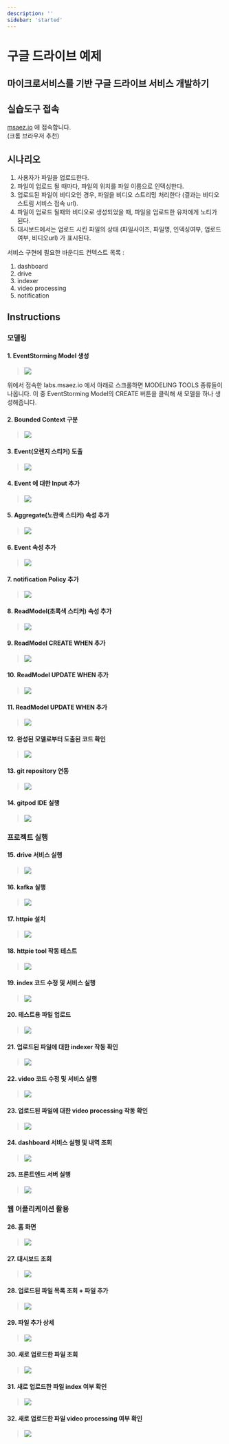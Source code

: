 ```yaml
---
description: ''
sidebar: 'started'
---
```

# 구글 드라이브 예제

<h2>마이크로서비스를 기반 구글 드라이브 서비스 개발하기</h2>

## 실습도구 접속
[msaez.io](http://labs.msaez.io) 에 접속합니다.
<br/>(크롬 브라우저 추천)

## 시나리오

1. 사용자가 파일을 업로드한다.
 
2. 파일이 업로드 될 때마다, 파일의 위치를 파일 이름으로 인덱싱한다.
 
3. 업로드된 파일이 비디오인 경우, 파일을 비디오 스트리밍 처리한다 (결과는 비디오 스트림 서비스 접속 url).
 
4. 파일이 업로드 될때와 비디오로 생성되었을 때, 파일을 업로드한 유저에게 노티가 된다.
 
5. 대시보드에서는 업로드 시킨 파일의 상태 (파일사이즈, 파일명, 인덱싱여부, 업로드여부, 비디오url) 가 표시된다.

서비스 구현에 필요한 바운디드 컨텍스트 목록 : 
 
1. dashboard
2. drive
3. indexer
4. video processing
5. notification

## Instructions

### 모델링

<h4>1. EventStorming Model 생성</h4>

> ![](../../src/img/gd-inst/1.png)

위에서 접속한 labs.msaez.io 에서 아래로 스크롤하면 MODELING TOOLS 종류들이 나옵니다. 
이 중 EventStorming Model의 CREATE 버튼을 클릭해 새 모델을 하나 생성해줍니다.

<h4>2. Bounded Context 구분</h4>

> ![](../../src/img/gd-inst/2.png)

<h4>3. Event(오렌지 스티커) 도출</h4>

> ![](../../src/img/gd-inst/3.png)

<h4>4. Event 에 대한 Input 추가</h4>

> ![](../../src/img/gd-inst/4.png)

<h4>5. Aggregate(노란색 스티커) 속성 추가</h4>

> ![](../../src/img/gd-inst/5.png)

<h4>6. Event 속성 추가</h4>

> ![](../../src/img/gd-inst/6.png)

<h4>7. notification Policy 추가</h4>

> ![](../../src/img/gd-inst/7.png)

<h4>8. ReadModel(초록색 스티커) 속성 추가</h4>

> ![](../../src/img/gd-inst/8.png)

<h4>9. ReadModel CREATE WHEN 추가</h4>

> ![](../../src/img/gd-inst/9.png)

<h4>10. ReadModel UPDATE WHEN 추가</h4>

> ![](../../src/img/gd-inst/10.png)

<h4>11. ReadModel UPDATE WHEN 추가</h4>

> ![](../../src/img/gd-inst/11.png)

<h4>12. 완성된 모델로부터 도출된 코드 확인</h4>

> ![](../../src/img/gd-inst/12.png)

<h4>13. git repository 연동</h4>

> ![](../../src/img/gd-inst/13.png)

<h4>14. gitpod IDE 실행</h4>

> ![](../../src/img/gd-inst/14.png)

### 프로젝트 실행

<h4>15. drive 서비스 실행</h4>

> ![](../../src/img/gd-inst/15.png)

<h4>16. kafka 실행</h4>

> ![](../../src/img/gd-inst/16.png)

<h4>17. httpie 설치</h4>

> ![](../../src/img/gd-inst/17.png)

<h4>18. httpie tool 작동 테스트</h4>

> ![](../../src/img/gd-inst/18.png)

<h4>19. index 코드 수정 및 서비스 실행</h4>

> ![](../../src/img/gd-inst/19.png)

<h4>20. 테스트용 파일 업로드</h4>

> ![](../../src/img/gd-inst/20.png)

<h4>21. 업로드된 파일에 대한 indexer 작동 확인</h4>

> ![](../../src/img/gd-inst/21.png)

<h4>22. video 코드 수정 및 서비스 실행</h4>

> ![](../../src/img/gd-inst/22.png)

<h4>23. 업로드된 파일에 대한 video processing 작동 확인</h4>

> ![](../../src/img/gd-inst/23.png)

<h4>24. dashboard 서비스 실행 및 내역 조회</h4>

> ![](../../src/img/gd-inst/24.png)

<h4>25. 프론트엔드 서버 실행</h4>

> ![](../../src/img/gd-inst/25.png)

### 웹 어플리케이션 활용 

<h4>26. 홈 화면</h4>

> ![](../../src/img/gd-inst/26.png)

<h4>27. 대시보드 조회</h4>

> ![](../../src/img/gd-inst/27.png)

<h4>28. 업로드된 파일 목록 조회 + 파일 추가</h4>

> ![](../../src/img/gd-inst/28.png)

<h4>29. 파일 추가 상세</h4>

> ![](../../src/img/gd-inst/29.png)

<h4>30. 새로 업로드한 파일 조회</h4>

> ![](../../src/img/gd-inst/30.png)

<h4>31. 새로 업로드한 파일 index 여부 확인</h4>

> ![](../../src/img/gd-inst/31.png)

<h4>32. 새로 업로드한 파일 video processing 여부 확인</h4>

> ![](../../src/img/gd-inst/32.png)